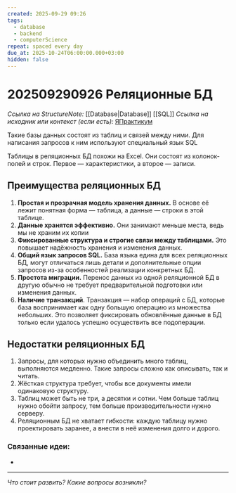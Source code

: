 ```yaml
---
created: 2025-09-29 09:26
tags:
  - database
  - backend
  - computerScience
repeat: spaced every day
due_at: 2025-10-24T06:00:00.000+03:00
hidden: false
---
```

# 202509290926 Реляционные БД

*Ссылка на StructureNote:* [[Database|Database]] [[SQL]]
*Ссылка на исходник или контекст (если есть):* [ЯПрактикум](https://practicum.yandex.ru/learn/backend-nodejs/courses/16b47298-e20d-4fde-9619-1ab305039a00/sprints/564238/topics/3850c616-bd4c-4c66-987e-9b4e0b0f135c/lessons/8861202f-4424-46b6-b24b-c45648345b05/)

Такие базы данных состоят из таблиц и связей между ними. Для написания запросов к ним используют специальный язык SQL

Таблицы в реляционных БД похожи на Excel. Они состоят из колонок-полей и строк. Первое — характеристики, а второе — записи.

## Преимущества реляционных БД

1) **Простая и прозрачная модель хранения данных.** В основе её лежит понятная форма — таблица, а данные — строки в этой таблице.
2) **Данные хранятся эффективно.** Они занимают меньше места, ведь мы не храним их копии
3) **Фиксированные структура и строгие связи между таблицами.** Это повышает надёжность хранения и изменения данных.
4) **Общий язык запросов SQL.** База языка едина для всех реляционных БД, могут отличаться лишь детали и дополнительные опции запросов из-за особенностей реализации конкретных БД.
5) **Простота миграции.** Перенос данных из одной реляционной БД в другую обычно не требует предварительной подготовки или изменения данных.
6) **Наличие** **транзакций**. Транзакция — набор операций с БД, которые база воспринимает как одну большую операцию из множества небольших. Это позволяет фиксировать обновлённые данные в БД только если удалось успешно осуществить все подоперации.

## Недостатки реляционных БД

1) Запросы, для которых нужно объединить много таблиц, выполняются медленно. Такие запросы сложно как описывать, так и читать.
2) Жёсткая структура требует, чтобы все документы имели одинаковую структуру.
3) Таблиц может быть не три, а десятки и сотни. Чем больше таблиц нужно обойти запросу, тем больше производительности нужно серверу.
4) Реляционным БД не хватает гибкости: каждую таблицу нужно проектировать заранее, а внести в неё изменения долго и дорого.

### Связанные идеи:

* 

---

*Что стоит развить? Какие вопросы возникли?*
